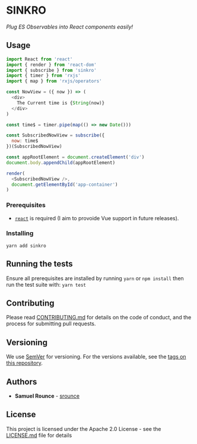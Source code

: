 # SINKRO

*Plug ES Observables into React components easily!*

## Usage

```javascript
import React from 'react'
import { render } from 'react-dom'
import { subscribe } from 'sinkro'
import { timer } from 'rxjs'
import { map } from 'rxjs/operators'

const NowView = ({ now }) => (
  <div>
    The Current time is {String(now)}
  </div>
)

const time$ = timer.pipe(map(() => new Date()))

const SubscribedNowView = subscribe({
  now: time$
})(SubscribedNowView)

const appRootElement = document.createElement('div')
document.body.appendChild(appRootElement)

render(
  <SubscribedNowView />,
  document.getElementById('app-container')
)
```

### Prerequisites

* [`react`](https://npmjs.com/package/react) is required (I aim to provoide Vue support in future releases).

### Installing

```
yarn add sinkro
```

## Running the tests

Ensure all prerequisites are installed by running `yarn` or `npm install`
then run the test suite with: `yarn test`

## Contributing

Please read [CONTRIBUTING.md](CONTRIBUTING.md) for details on the code of conduct, and the process for submitting pull requests.

## Versioning

We use [SemVer](http://semver.org/) for versioning. For the versions available, see the [tags on this repository](/tags). 

## Authors

* **Samuel Rounce** - [srounce](https://github.com/srounce)

## License

This project is licensed under the Apache 2.0 License - see the [LICENSE.md](LICENSE.md) file for details
